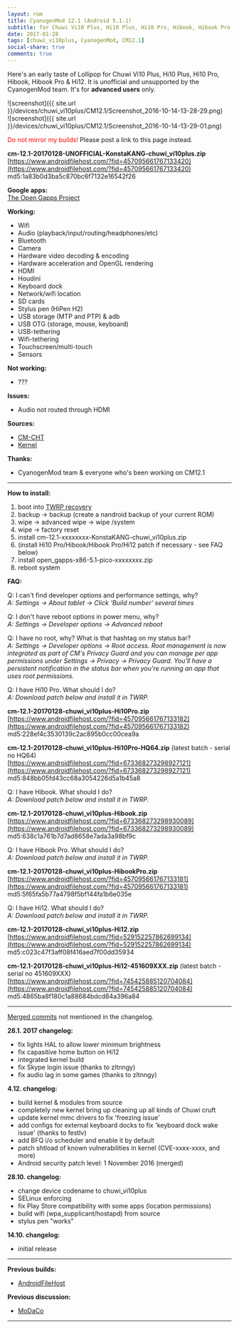 ```yaml
---
layout: rom
title: CyanogenMod 12.1 (Android 5.1.1)
subtitle: for Chuwi Vi10 Plus, Hi10 Plus, Hi10 Pro, Hibook, Hibook Pro & Hi12
date: 2017-01-28
tags: [chuwi_vi10plus, CyanogenMod, CM12.1]
social-share: true
comments: true
---
```


Here's an early taste of Lollipop for Chuwi Vi10 Plus, Hi10 Plus, Hi10 Pro, Hibook, Hibook Pro & Hi12. It is unofficial and unsupported by the CyanogenMod team. It's for **advanced users** only.

![screenshot]({{ site.url }}/devices/chuwi_vi10plus/CM12.1/Screenshot_2016-10-14-13-28-29.png)  
![screenshot]({{ site.url }}/devices/chuwi_vi10plus/CM12.1/Screenshot_2016-10-14-13-29-01.png)

<span style="color:#FF0000;">Do not mirror my builds!</span> Please post a link to this page instead.

**cm-12.1-20170128-UNOFFICIAL-KonstaKANG-chuwi_vi10plus.zip**  
[https://www.androidfilehost.com/?fid=457095661767133420](https://www.androidfilehost.com/?fid=457095661767133420)  
md5:1a83b0d3ba5c870bc6f7132e16542f26

**Google apps:**  
[The Open Gapps Project](http://opengapps.org/?arch=x86&api=5.1&variant=pico)

**Working:**

- Wifi
- Audio (playback/input/routing/headphones/etc)
- Bluetooth
- Camera
- Hardware video decoding & encoding
- Hardware acceleration and OpenGL rendering
- HDMI
- Houdini
- Keyboard dock
- Network/wifi location
- SD cards
- Stylus pen (HiPen H2)
- USB storage (MTP and PTP) & adb
- USB OTG (storage, mouse, keyboard)
- USB-tethering
- Wifi-tethering
- Touchscreen/multi-touch
- Sensors

**Not working:**

- ???

**Issues:**

- Audio not routed through HDMI

**Sources:**

- [CM-CHT](https://github.com/CM-CHT)
- [Kernel](https://github.com/CM-CHT/android_kernel_intel_cherrytrail/tree/cm-12.1)

**Thanks:**

- CyanogenMod team & everyone who's been working on CM12.1

----

**How to install:**

1. boot into [TWRP recovery](/devices/chuwi_vi10plus/TWRP)
2. backup -> backup (create a nandroid backup of your current ROM)
3. wipe -> advanced wipe -> wipe /system
4. wipe -> factory reset
5. install cm-12.1-xxxxxxxx-KonstaKANG-chuwi_vi10plus.zip
6. (install Hi10 Pro/Hibook/Hibook Pro/Hi12 patch if necessary - see FAQ below)
7. install open_gapps-x86-5.1-pico-xxxxxxxx.zip
8. reboot system

**FAQ:**

Q: I can't find developer options and performance settings, why?  
*A: Settings -> About tablet -> Click 'Build number' several times*

Q: I don't have reboot options in power menu, why?  
*A: Settings -> Developer options -> Advanced reboot*

Q: I have no root, why? What is that hashtag on my status bar?  
*A: Settings -> Developer options -> Root access. Root management is now integrated as part of CM's Privacy Guard and you can manage per app permissions under Settings -> Privacy -> Privacy Guard. You'll have a persistent notification in the status bar when you're running an app that uses root permissions.*

Q: I have Hi10 Pro. What should I do?  
*A: Download patch below and install it in TWRP.*

**cm-12.1-20170128-chuwi_vi10plus-Hi10Pro.zip**  
[https://www.androidfilehost.com/?fid=457095661767133182](https://www.androidfilehost.com/?fid=457095661767133182)  
md5:228ef4c3530139c2ac895b0cc00cea9a

**cm-12.1-20170128-chuwi_vi10plus-Hi10Pro-HQ64.zip** (latest batch - serial no HQ64)  
[https://www.androidfilehost.com/?fid=673368273298927121](https://www.androidfilehost.com/?fid=673368273298927121)  
md5:848bb05fd43cc68a3054226d5a1b45a8

Q: I have Hibook. What should I do?  
*A: Download patch below and install it in TWRP.*

**cm-12.1-20170128-chuwi_vi10plus-Hibook.zip**  
[https://www.androidfilehost.com/?fid=673368273298930089](https://www.androidfilehost.com/?fid=673368273298930089)  
md5:638c1a761b7d7ad8658e7ada3a98bf9c

Q: I have Hibook Pro. What should I do?  
*A: Download patch below and install it in TWRP.*

**cm-12.1-20170128-chuwi_vi10plus-HibookPro.zip**  
[https://www.androidfilehost.com/?fid=457095661767133181](https://www.androidfilehost.com/?fid=457095661767133181)  
md5:5f65fa5b77a4798f5bf144fa1b6e035e

Q: I have Hi12. What should I do?  
*A: Download patch below and install it in TWRP.*

**cm-12.1-20170128-chuwi_vi10plus-Hi12.zip**  
[https://www.androidfilehost.com/?fid=529152257862699134](https://www.androidfilehost.com/?fid=529152257862699134)  
md5:c023c47f3aff08f416aed7f00dd35934

**cm-12.1-20170128-chuwi_vi10plus-Hi12-451609XXX.zip** (latest batch - serial no 451609XXX)  
[https://www.androidfilehost.com/?fid=745425885120704084](https://www.androidfilehost.com/?fid=745425885120704084)  
md5:4865ba8f180c1a88684bdcd84a396a84

----

[Merged commits](https://review.lineageos.org/#/q/status:merged++branch:cm-12.1+-project:%255E.*device.*+-project:%255E.*kernel.*,n,z) not mentioned in the changelog.

**28.1. 2017 changelog:**

- fix lights HAL to allow lower minimum brightness
- fix capasitive home button on Hi12
- integrated kernel build
- fix Skype login issue (thanks to zltnngy)
- fix audio lag in some games (thanks to zltnngy)

**4.12. changelog:**

- build kernel & modules from source
- completely new kernel bring up cleaning up all kinds of Chuwi cruft
- update kernel mmc drivers to fix 'freezing issue'
- add configs for external keyboard docks to fix 'keyboard dock wake issue' (thanks to festlv)
- add BFQ i/o scheduler and enable it by default
- patch shtload of known vulnerabilities in kernel (CVE-xxxx-xxxx, and more)
- Android security patch level: 1 November 2016 (merged)

**28.10. changelog:**

- change device codename to chuwi_vi10plus
- SELinux enforcing
- fix Play Store compatibility with some apps (location permissions)
- build wifi (wpa_supplicant/hostapd) from source
- stylus pen "works"

**14.10. changelog:**

- initial release

----

**Previous builds:**

- [AndroidFileHost](https://www.androidfilehost.com/?w=files&flid=122578)

**Previous discussion:**

- [MoDaCo](http://www.modaco.com/forums/topic/377890-cyanogenmod-121/)

----
